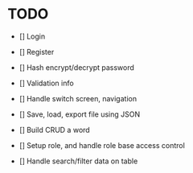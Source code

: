 # TODO

- [] Login
- [] Register
- [] Hash encrypt/decrypt password
- [] Validation info

- [] Handle switch screen, navigation
- [] Save, load, export file using JSON
- [] Build CRUD a word
- [] Setup role, and handle role base access control
- [] Handle search/filter data on table